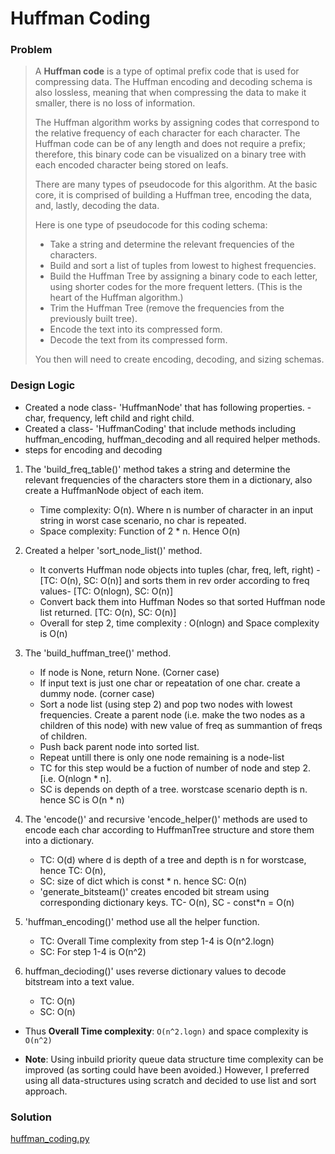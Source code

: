 # Huffman Coding ############################

### Problem

> A **Huffman code** is a type of optimal prefix code that is used for compressing data. The Huffman encoding and decoding schema is also lossless, meaning that when compressing the data to make it smaller, there is no loss of information.
> 
> The Huffman algorithm works by assigning codes that correspond to the relative frequency of each character for each character. The Huffman code can be of any length and does not require a prefix; therefore, this binary code can be visualized on a binary tree with each encoded character being stored on leafs.
>
> There are many types of pseudocode for this algorithm. At the basic core, it is comprised of building a Huffman tree, encoding the data, and, lastly, decoding the data.
> 
> Here is one type of pseudocode for this coding schema:
>
> - Take a string and determine the relevant frequencies of the characters.
> - Build and sort a list of tuples from lowest to highest frequencies.
> - Build the Huffman Tree by assigning a binary code to each letter, using shorter codes for the more frequent letters. (This is the heart of the Huffman algorithm.)
> - Trim the Huffman Tree (remove the frequencies from the previously built tree).
> - Encode the text into its compressed form.
> - Decode the text from its compressed form.
> 
> You then will need to create encoding, decoding, and sizing schemas.

### Design Logic
- Created a node class- 'HuffmanNode' that has following properties. - char, frequency, left child and right child. 
- Created a class- 'HuffmanCoding' that include methods including huffman_encoding, huffman_decoding and all required helper methods. 
- steps for encoding and decoding
    
1. The 'build_freq_table()' method takes a string and determine the relevant frequencies of the characters store them in a dictionary, also create a HuffmanNode object of each item. 
    - Time complexity: O(n). Where n is number of character in an input string in worst case scenario, no char is repeated.
    - Space complexity: Function of 2 * n. Hence O(n)

2. Created a helper 'sort_node_list()' method. 
    - It converts Huffman node objects into tuples (char, freq, left, right) - [TC: O(n), SC: O(n)] and sorts them in rev order according to freq values- [TC: O(nlogn), SC: O(n)]
    - Convert back them into Huffman Nodes so that sorted Huffman node list returned. [TC: O(n), SC: O(n)]
    - Overall for step 2, time complexity : O(nlogn) and Space complexity is O(n)

3. The 'build_huffman_tree()' method. 
    - If node is None, return None. (Corner case)
    - If input text is just one char or repeatation of one char. create a dummy node. (corner case) 
    - Sort a node list (using step 2) and pop two nodes with lowest frequencies. Create a parent node (i.e. make the two nodes as a children of this node) with new value of freq as summantion of freqs of children.  
    - Push back parent node into sorted list. 
    - Repeat untill there is only one node remaining is a node-list
    - TC for this step would be a fuction of number of node and step 2. [i.e. O(nlogn * n].
    - SC is depends on depth of a tree. worstcase scenario depth is n. hence SC is O(n * n)

4. The 'encode()' and recursive 'encode_helper()' methods are used to encode each char according to HuffmanTree structure 
              and store them into a dictionary. 
    - TC: O(d) where d is depth of a tree and depth is n for worstcase, hence TC: O(n), 
    - SC: size of dict which is const * n. hence SC: O(n)
    - 'generate_bitsteam()' creates encoded bit stream using corresponding dictionary keys. TC- O(n), SC - const*n = O(n)
    
5. 'huffman_encoding()' method use all the helper function. 
    - TC: Overall Time complexity from step 1-4 is O(n^2.logn)
    - SC: For step 1-4 is O(n^2)
    
6. huffman_decioding()' uses reverse dictionary values to decode bitstream into a text value.
   - TC: O(n)
   - SC: O(n)

- Thus **Overall Time complexity**: `O(n^2.logn)` and space complexity is `O(n^2)`

- **Note**: Using inbuild priority queue data structure time complexity can be improved (as sorting could have been avoided.)
          However, I preferred using all data-structures using scratch and decided to use list and sort approach. 

### Solution
[huffman_coding.py](https://github.com/jitendrabhamare/Python-Data-Structures-Algorithms/blob/master/HuffmanCoding.py)
